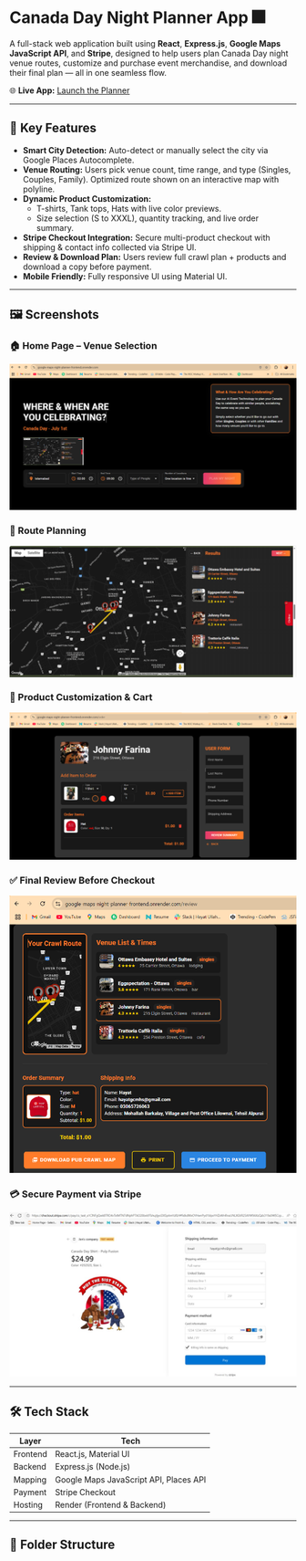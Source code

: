 # Canada Day Night Planner App 🎆

A full-stack web application built using **React**, **Express.js**, **Google Maps JavaScript API**, and **Stripe**, designed to help users plan Canada Day night venue routes, customize and purchase event merchandise, and download their final plan — all in one seamless flow.

🌐 **Live App:** [Launch the Planner](https://google-maps-night-planner-frontend.onrender.com/)

---

## 🧭 Key Features

- **Smart City Detection:** Auto-detect or manually select the city via Google Places Autocomplete.
- **Venue Routing:** Users pick venue count, time range, and type (Singles, Couples, Family). Optimized route shown on an interactive map with polyline.
- **Dynamic Product Customization:**
  - T-shirts, Tank tops, Hats with live color previews.
  - Size selection (S to XXXL), quantity tracking, and live order summary.
- **Stripe Checkout Integration:** Secure multi-product checkout with shipping & contact info collected via Stripe UI.
- **Review & Download Plan:** Users review full crawl plan + products and download a copy before payment.
- **Mobile Friendly:** Fully responsive UI using Material UI.

---

## 🖼️ Screenshots

### 🏠 Home Page – Venue Selection
![Home Page](frontend/SS/Home.PNG)

### 📍 Route Planning
![Plan Page](frontend/SS/Plan.PNG)

### 👕 Product Customization & Cart
![Order Page](frontend/SS/Order.PNG)

### ✅ Final Review Before Checkout
![Review Page](frontend/SS/Review.PNG)

### 💳 Secure Payment via Stripe
![Stripe Payment](frontend/SS/Stripe.jpg)

---

## 🛠 Tech Stack

| Layer        | Tech                     |
|--------------|--------------------------|
| Frontend     | React.js, Material UI    |
| Backend      | Express.js (Node.js)     |
| Mapping      | Google Maps JavaScript API, Places API |
| Payment      | Stripe Checkout          |
| Hosting      | Render (Frontend & Backend) |

---

## 📂 Folder Structure

